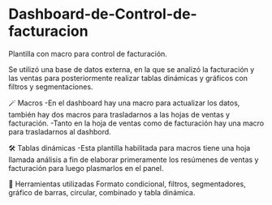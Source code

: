# Dashboard-de-Control-de-facturacion
Plantilla con macro para control de facturación.

Se utilizó una base de datos externa, en la que se analizó la facturación y las ventas para posteriormente realizar tablas dinámicas y gráficos con filtros y segmentaciones.

🪄 Macros
-En el dashboard hay una macro para actualizar los datos, también hay dos macros para trasladarnos a las hojas de ventas y facturación.
-Tanto en la hoja de ventas como de facturación hay una macro para trasladarnos al dashbord.

🛠️  Tablas dinámicas
-Esta plantilla habilitada para macros tiene una hoja llamada análisis a fin de elaborar primeramente los resúmenes de ventas y facturación para luego plasmarlos en el panel.  

🔧 Herramientas utilizadas
Formato condicional, filtros, segmentadores, gráfico de barras, circular, combinado y tabla dinámica.
